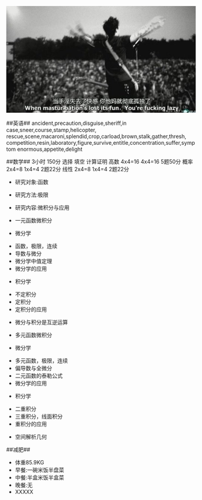 ![alone](2013-11-26.jpeg)

##英语##
ancident,precaution,disguise,sheriff,in case,sneer,course,stamp,helicopter,
rescue,scene,macaroni,splendid,crop,carload,brown,stalk,gather,thresh,
competition,resin,laboratory,figure,survive,entitle,concentration,suffer,symptom
enormous,appetite,delight


##数学##
3小时 150分
      选择    填空   计算证明
高数  4x4=16  4x4=16 5题50分
概率  2x4=8   1x4=4  2题22分
线性  2x4=8   1x4=4  2题22分 

* 研究对象:函数
* 研究方法:极限
* 研究内容:微积分与应用

* 一元函数微积分
 + 微分学
  - 函数，极限，连续
  - 导数与微分
  - 微分学中值定理
  - 微分学的应用
 + 积分学
  - 不定积分
  - 定积分
  - 定积分的应用
 + 微分与积分是互逆运算
* 多元函数微积分
 + 微分学
  - 多元函数，极限，连续
  - 偏导数与全微分
  - 二元函数的泰勒公式
  - 微分学的应用
 + 积分学
  - 二重积分
  - 三重积分，线面积分
  - 重积分的应用
* 空间解析几何

##减肥##
* 体重85.9KG
* 早餐:一碗米饭半盘菜
* 中餐:半盒米饭半盒菜
* 晚餐:无
* XXXXX
